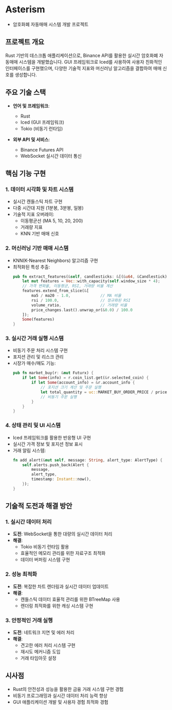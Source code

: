 # Asterism
- 암호화폐 자동매매 시스템 개발 프로젝트

## 프로젝트 개요

Rust 기반의 데스크톱 애플리케이션으로, Binance API를 활용한 실시간 암호화폐 자동매매 시스템을 개발했습니다. GUI 프레임워크로 Iced를 사용하여 사용자 친화적인 인터페이스를 구현했으며, 다양한 기술적 지표와 머신러닝 알고리즘을 결합하여 매매 신호를 생성합니다.

## 주요 기술 스택

- **언어 및 프레임워크**: 
  - Rust 
  - Iced (GUI 프레임워크)
  - Tokio (비동기 런타임)

- **외부 API 및 서비스**:
  - Binance Futures API
  - WebSocket 실시간 데이터 통신

## 핵심 기능 구현

### 1. 데이터 시각화 및 차트 시스템
- 실시간 캔들스틱 차트 구현
- 다중 시간대 지원 (1분봉, 3분봉, 일봉)
- 기술적 지표 오버레이:
  - 이동평균선 (MA 5, 10, 20, 200)
  - 거래량 지표
  - KNN 기반 매매 신호

### 2. 머신러닝 기반 매매 시스템
- KNN(K-Nearest Neighbors) 알고리즘 구현
- 최적화된 특성 추출:
  ```rust
  pub fn extract_features(&self, candlesticks: &[(&u64, &Candlestick)]) -> Option<Vec<f32>> {
      let mut features = Vec::with_capacity(self.window_size * 4);
      // 가격 변화율, 이동평균, RSI, 거래량 비율 계산
      features.extend_from_slice(&[
          ma5 / ma20 - 1.0,             // MA 비율
          rsi / 100.0,                  // 정규화된 RSI
          volume_ratio,                 // 거래량 비율
          price_changes.last().unwrap_or(&0.0) / 100.0
      ]);
      Some(features)
  }
  ```

### 3. 실시간 거래 실행 시스템
- 비동기 주문 처리 시스템 구현
- 포지션 관리 및 리스크 관리
- 시장가 매수/매도 기능:
  ```rust
  pub fn market_buy(r: &mut Futurx) {
      if let Some(info) = r.coin_list.get(&r.selected_coin) {
          if let Some(account_info) = &r.account_info {
              // 포지션 크기 계산 및 주문 실행
              let total_quantity = uc::MARKET_BUY_ORDER_PRICE / price;
              // 비동기 주문 실행
          }
      }
  }
  ```

### 4. 상태 관리 및 UI 시스템
- Iced 프레임워크를 활용한 반응형 UI 구현
- 실시간 가격 정보 및 포지션 정보 표시
- 거래 알림 시스템:
  ```rust
  fn add_alert(&mut self, message: String, alert_type: AlertType) {
      self.alerts.push_back(Alert {
          message,
          alert_type,
          timestamp: Instant::now(),
      });
  }
  ```

## 기술적 도전과 해결 방안

### 1. 실시간 데이터 처리
- **도전**: WebSocket을 통한 대량의 실시간 데이터 처리
- **해결**: 
  - Tokio 비동기 런타임 활용
  - 효율적인 메모리 관리를 위한 자료구조 최적화
  - 데이터 버퍼링 시스템 구현

### 2. 성능 최적화
- **도전**: 복잡한 차트 렌더링과 실시간 데이터 업데이트
- **해결**:
  - 캔들스틱 데이터 효율적 관리를 위한 BTreeMap 사용
  - 렌더링 최적화를 위한 캐싱 시스템 구현

### 3. 안정적인 거래 실행
- **도전**: 네트워크 지연 및 에러 처리
- **해결**:
  - 견고한 에러 처리 시스템 구현
  - 재시도 메커니즘 도입
  - 거래 타임아웃 설정


## 시사점

- Rust의 안전성과 성능을 활용한 금융 거래 시스템 구현 경험
- 비동기 프로그래밍과 실시간 데이터 처리 능력 향상
- GUI 애플리케이션 개발 및 사용자 경험 최적화 경험